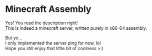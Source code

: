 # Minecraft Assembly

Yes! You read the description right!  
This is indeed a minecraft server, written purely in x86-64 assembly.  

But ye...  
I only implemented the server ping for now, lol  
Hope you still enjoy that little bit of coolness >:)
